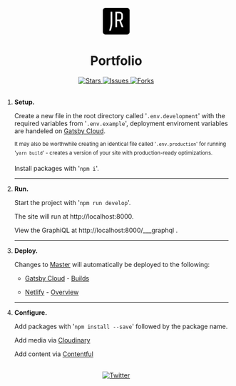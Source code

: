 <!--
For better readability, use markdown preview.
VS Code:  ctrl-shift-v 
Atom:     ctrl-shift-m
-->

<p align="center">
  <a href="https://jasonreidd.netlify.app">
    <img alt="Netlify Site" src="src/images/icon.png" width="60" />
  </a>
</p>
<h1 align="center">
  Portfolio
</h1>
<div align="center">
  <a href="https://github.com/JasonReidd/Portfolio/stargazers">
    <img src="https://img.shields.io/github/stars/JasonReidd/Portfolio" alt="Stars">
  </a>
  <a href="https://github.com/JasonReidd/Portfolio/issues">
    <img src="https://img.shields.io/github/issues/JasonReidd/Portfolio" alt="Issues">
  </a>
  <a href="https://github.com/JasonReidd/Portfolio/network/members">
    <img src="https://img.shields.io/github/forks/JasonReidd/Portfolio" alt="Forks">
  </a>
  </div>
<br>

1. **Setup.**

    Create a new file in the root directory called
    '<code>.env.development</code>'
    with the required variables from 
    '<code>.env.example</code>', deployment enviroment variables are handeled on [Gatsby Cloud](https://www.gatsbyjs.com/dashboard/f823cde4-1e85-4ece-87b4-ad2a6f0a2225/sites/df7b65ef-b4c5-4b57-9bda-58b55c54665d/settings/general#env-vars).

    <sup>
    It may also be worthwhile creating an identical file called '<code>.env.production</code>'
     for running 
     '<code>yarn build</code>'
     - creates a version of your site with production-ready optimizations.
    </sup>

    Install packages with
    '<code>npm i</code>'.
    <hr/>

2.  **Run.**

    Start the project with
    '<code>npm run develop</code>'.
    
    The site will run at http://localhost:8000.

    View the GraphiQL at http://localhost:8000/___graphql .
    <hr/>

3.  **Deploy.**

    Changes to [Master](https://github.com/JasonReidd/Portfolio/tree/main) will automatically be deployed to the following:

    - [Gatsby Cloud](https://jasonreidd.gtsb.io/) - [Builds](https://www.gatsbyjs.com/dashboard/f823cde4-1e85-4ece-87b4-ad2a6f0a2225/sites/df7b65ef-b4c5-4b57-9bda-58b55c54665d/deploys)

    - [Netlify](https://jasonreidd.netlify.app/) - [Overview](https://app.netlify.com/sites/jasonreidd/overview)
    <hr/>

2. **Configure.**

    Add packages with '<code>npm install --save</code>' followed by the package name.

    Add media via [Cloudinary](https://cloudinary.com/)
    
    Add content via [Contentful](https://app.contentful.com/spaces/0dlrb1xtuolg/entries)
<br/>

<div align="center">
  <a href="https://twitter.com/intent/tweet?text=Wow:&url=https%3A%2F%2Fgithub.com%2FJasonReidd%2FPortfolio">
    <img src="https://img.shields.io/twitter/url?label=Share%20via%20Twitter&logoColor=black&url=https%3A%2F%2Fgithub.com%2FJasonReidd%2FPortfolio" alt="Twitter">
  </a>
</div>